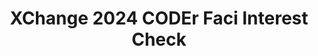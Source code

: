 ---
title: XChange 2024 CODEr Faci Interest Check
redirect_to: https://docs.google.com/forms/d/e/1FAIpQLSdLifKnyTL6k0i_2QCvyAIR8XUtPRW2ouVzz5kjQeCFPkNgoA/viewform?usp=sf_link
redirect_from: 
  - /XC24FaciInterestCheck
  - /xc24faciinterestcheck
---